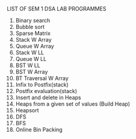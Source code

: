 LIST OF SEM 1 DSA LAB PROGRAMMES

1. Binary search
2. Bubble sort
3. Sparse Matrix
4. Stack W Array
5. Queue W Array
6. Stack W LL
7. Queue W LL
8. BST W LL
9. BST W Array 
10. BT Traversal W Array
11. Infix to Postfix(stack)
12. Postfix evaluation(stack)
13. Insert and delete in Heaps
14. Heaps from a given set of values (Build Heap)
15. Heapsort
16. DFS
17. BFS
18. Online Bin Packing
